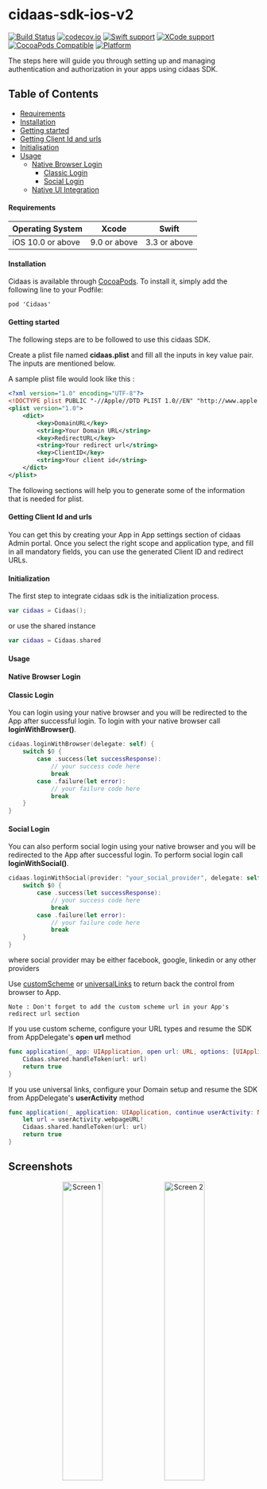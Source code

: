 # cidaas-sdk-ios-v2
[![Build Status](https://travis-ci.org/Cidaas/cidaas-sdk-ios-v2.svg?branch=master)](https://travis-ci.org/Cidaas/cidaas-sdk-ios-v2) 
[![codecov.io](https://codecov.io/gh/Cidaas/cidaas-sdk-ios-v2/branch/master/graphs/badge.svg)](https://codecov.io/gh/Cidaas/cidaas-sdk-ios-v2/branch/master)
[![Swift support](https://img.shields.io/badge/Swift-3.3%20%7C%204.0%20%7C%204.1-lightgrey.svg?colorA=28a745&colorB=4E4E4E)](#swift-versions-support)
[![XCode support](https://img.shields.io/badge/Xcode-9.4-lightgrey.svg?colorA=28a745&colorB=4E4E4E)](#swift-versions-support)
[![CocoaPods Compatible](https://img.shields.io/cocoapods/v/Cidaas.svg?style=flat&label=CocoaPods&colorA=28a745&&colorB=4E4E4E)](https://cocoapods.org/pods/Cidaas)
[![Platform](https://img.shields.io/badge/Platforms-iOS-4E4E4E.svg?colorA=28a745)](#installation)

The steps here will guide you through setting up and managing authentication and authorization in your apps using cidaas SDK.

## Table of Contents

<!--ts-->
* [Requirements](#requirements)
* [Installation](#installation)
* [Getting started](#getting-started)
* [Getting Client Id and urls](#getting-client-id-and-urls)
* [Initialisation](#initialisation)
* [Usage](#usage)
    <!--ts-->
    * [Native Browser Login](#native-browser-login)
        <!--ts-->
        * [Classic Login](#classic-login)
        * [Social Login](#social-login)
        <!--te-->
    * [Native UI Integration](/Example/Readme/PureNativeLogin.md)
    <!--te-->


#### Requirements

Operating System | Xcode | Swift
--- | --- | ---
iOS 10.0 or above | 9.0 or above | 3.3 or above 

#### Installation

Cidaas is available through [CocoaPods](https://cocoapods.org/pods/Cidaas). To install it, simply add the following line to your Podfile:

```
pod 'Cidaas'
```
#### Getting started

The following steps are to be followed to use this cidaas SDK.

Create a plist file named <b>cidaas.plist</b> and fill all the inputs in key value pair. The inputs are mentioned below.

A sample plist file would look like this :

```xml
<?xml version="1.0" encoding="UTF-8"?>
<!DOCTYPE plist PUBLIC "-//Apple//DTD PLIST 1.0//EN" "http://www.apple.com/DTDs/PropertyList-1.0.dtd">
<plist version="1.0">
    <dict>
        <key>DomainURL</key>
        <string>Your Domain URL</string>
        <key>RedirectURL</key>
        <string>Your redirect url</string>
        <key>ClientID</key>
        <string>Your client id</string>
    </dict>
</plist>
```

The following sections will help you to generate some of the information that is needed for plist.

#### Getting Client Id and urls
You can get this by creating your App in App settings section of cidaas Admin portal. Once you select the right scope and application type, and fill in all mandatory fields, you can use the generated Client ID and redirect URLs.


#### Initialization

The first step to integrate cidaas sdk is the initialization process.

```swift
var cidaas = Cidaas();
```
or use the shared instance

```swift
var cidaas = Cidaas.shared
```

#### Usage

#### Native Browser Login 
#### Classic Login
You can login using your native browser and you will be redirected to the App after successful login. To login with your native browser call ****loginWithBrowser()****.

```swift
cidaas.loginWithBrowser(delegate: self) {
    switch $0 {
        case .success(let successResponse):
            // your success code here
            break
        case .failure(let error):
            // your failure code here
            break
    }
}
```

#### Social Login
You can also perform social login using your native browser and you will be redirected to the App after successful login. To perform social login call ****loginWithSocial()****.

```swift
cidaas.loginWithSocial(provider: "your_social_provider", delegate: self) { 
    switch $0 {
        case .success(let successResponse):
            // your success code here
            break
        case .failure(let error):
            // your failure code here
            break
    }
}
```
where social provider may be either facebook, google, linkedin or any other providers

Use [customScheme](https://developer.apple.com/documentation/uikit/core_app/communicating_with_other_apps_using_custom_urls#2928963) or [universalLinks](https://developer.apple.com/library/content/documentation/General/Conceptual/AppSearch/UniversalLinks.html) to return back the control from browser to App.

    Note : Don't forget to add the custom scheme url in your App's redirect url section


If you use custom scheme, configure your URL types and resume the SDK from AppDelegate's **open url** method

```swift
func application(_ app: UIApplication, open url: URL, options: [UIApplicationOpenURLOptionsKey : Any] = [:]) -> Bool {
    Cidaas.shared.handleToken(url: url)
    return true
}
```

If you use universal links, configure your Domain setup and resume the SDK from AppDelegate's **userActivity** method

```swift
func application(_ application: UIApplication, continue userActivity: NSUserActivity, restorationHandler: @escaping ([Any]?) -> Void) -> Bool {
    let url = userActivity.webpageURL!
    Cidaas.shared.handleToken(url: url)
    return true
}
```

## Screenshots
<p align="center">

<img src = "https://user-images.githubusercontent.com/26590601/35260372-3b424b8a-0031-11e8-93be-598f473ac753.png" alt="Screen 1" style="width:40%" height="600">

<img src = "https://user-images.githubusercontent.com/26590601/35260352-18800f2e-0031-11e8-908e-85b98c306e99.png" alt="Screen 2" style="width:40%" height="600">

</p>
